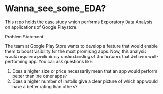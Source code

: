# Wanna_see_some_EDA?
This repo holds the case study which performs Exploratory Data Analysis on applications of Google Playstore.

Problem Statement

The team at Google Play Store wants to develop a feature that would enable them to boost visibility for the most promising apps. Now, this analysis would require a preliminary understanding of the features that define a well-performing app. You can ask questions like:

1) Does a higher size or price necessarily mean that an app would perform better than the other apps?
2) Does a higher number of installs give a clear picture of which app would have a better rating than others?


